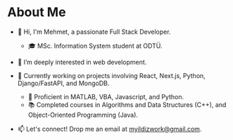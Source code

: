 # About Me

- 👋 Hi, I'm Mehmet, a passionate Full Stack Developer.
  - 🎓 MSc. Information System student at ODTÜ.
  
- 👀 I’m deeply interested in web development.
- 🌱 Currently working on projects involving React, Next.js, Python, Django/FastAPI, and MongoDB.
  - 🔧 Proficient in MATLAB, VBA, Javascript, and Python.
  - 📚 Completed courses in Algorithms and Data Structures (C++), and Object-Oriented Programming (Java).

- 📫 Let's connect! Drop me an email at myildizwork@gmail.com.


<!---
myildiz97/myildiz97 is a ✨ special ✨ repository because its `README.md` (this file) appears on your GitHub profile.
You can click the Preview link to take a look at your changes.
--->
